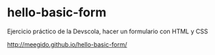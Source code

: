 # hello-basic-form
Ejercicio práctico de la Devscola, hacer un formulario con HTML y CSS

http://meegido.github.io/hello-basic-form/